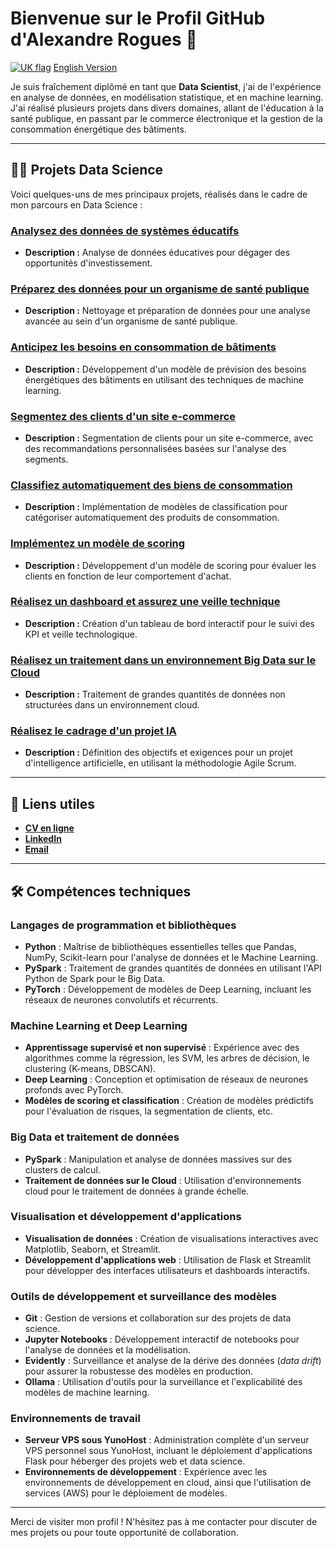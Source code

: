 # Bienvenue sur le Profil GitHub d'Alexandre Rogues 👋

[![UK flag](https://upload.wikimedia.org/wikipedia/en/thumb/a/ae/Flag_of_the_United_Kingdom.svg/20px-Flag_of_the_United_Kingdom.svg.png)](https://github.com/stabadev/README_en.md) [English Version](https://github.com/stabadev/README_en.md)

Je suis fraîchement diplômé en tant que **Data Scientist**, j'ai de l'expérience en analyse de données, en modélisation statistique, et en machine learning. J'ai réalisé plusieurs projets dans divers domaines, allant de l'éducation à la santé publique, en passant par le commerce électronique et la gestion de la consommation énergétique des bâtiments.

---

## 🧑‍💻 Projets Data Science

Voici quelques-uns de mes principaux projets, réalisés dans le cadre de mon parcours en Data Science :

### [Analysez des données de systèmes éducatifs](https://github.com/Stabadev/Projet2_livrables)
- **Description :** Analyse de données éducatives pour dégager des opportunités d'investissement.

### [Préparez des données pour un organisme de santé publique](https://github.com/Stabadev/Projet3_livrables)
- **Description :** Nettoyage et préparation de données pour une analyse avancée au sein d'un organisme de santé publique.

### [Anticipez les besoins en consommation de bâtiments](https://github.com/Stabadev/Projet4_livrables)
- **Description :** Développement d'un modèle de prévision des besoins énergétiques des bâtiments en utilisant des techniques de machine learning.

### [Segmentez des clients d'un site e-commerce](https://github.com/Stabadev/Projet5_livrables)
- **Description :** Segmentation de clients pour un site e-commerce, avec des recommandations personnalisées basées sur l'analyse des segments.

### [Classifiez automatiquement des biens de consommation](https://github.com/Stabadev/Projet6_livrables)
- **Description :** Implémentation de modèles de classification pour catégoriser automatiquement des produits de consommation.

### [Implémentez un modèle de scoring](https://github.com/Stabadev/Projet7_livrables)
- **Description :** Développement d'un modèle de scoring pour évaluer les clients en fonction de leur comportement d'achat.

### [Réalisez un dashboard et assurez une veille technique](https://github.com/Stabadev/Projet8_livrables)
- **Description :** Création d'un tableau de bord interactif pour le suivi des KPI et veille technologique.

### [Réalisez un traitement dans un environnement Big Data sur le Cloud](https://github.com/Stabadev/Projet9_livrables)
- **Description :** Traitement de grandes quantités de données non structurées dans un environnement cloud.

### [Réalisez le cadrage d'un projet IA](https://github.com/Stabadev/Projet10_livrables)
- **Description :** Définition des objectifs et exigences pour un projet d'intelligence artificielle, en utilisant la méthodologie Agile Scrum.

---

## 🔗 Liens utiles
- **[CV en ligne](https://alexandre.rogues.fr)**
- **[LinkedIn](https://www.linkedin.com/in/AlexandreRogues)**
- **[Email](mailto:alexandre.rogues@gmail.com)**

---
## 🛠️ Compétences techniques

### Langages de programmation et bibliothèques
- **Python** : Maîtrise de bibliothèques essentielles telles que Pandas, NumPy, Scikit-learn pour l'analyse de données et le Machine Learning.
- **PySpark** : Traitement de grandes quantités de données en utilisant l'API Python de Spark pour le Big Data.
- **PyTorch** : Développement de modèles de Deep Learning, incluant les réseaux de neurones convolutifs et récurrents.

### Machine Learning et Deep Learning
- **Apprentissage supervisé et non supervisé** : Expérience avec des algorithmes comme la régression, les SVM, les arbres de décision, le clustering (K-means, DBSCAN).
- **Deep Learning** : Conception et optimisation de réseaux de neurones profonds avec PyTorch.
- **Modèles de scoring et classification** : Création de modèles prédictifs pour l'évaluation de risques, la segmentation de clients, etc.

### Big Data et traitement de données
- **PySpark** : Manipulation et analyse de données massives sur des clusters de calcul.
- **Traitement de données sur le Cloud** : Utilisation d'environnements cloud pour le traitement de données à grande échelle.

### Visualisation et développement d'applications
- **Visualisation de données** : Création de visualisations interactives avec Matplotlib, Seaborn, et Streamlit.
- **Développement d'applications web** : Utilisation de Flask et Streamlit pour développer des interfaces utilisateurs et dashboards interactifs.

### Outils de développement et surveillance des modèles
- **Git** : Gestion de versions et collaboration sur des projets de data science.
- **Jupyter Notebooks** : Développement interactif de notebooks pour l'analyse de données et la modélisation.
- **Evidently** : Surveillance et analyse de la dérive des données (*data drift*) pour assurer la robustesse des modèles en production.
- **Ollama** : Utilisation d'outils pour la surveillance et l'explicabilité des modèles de machine learning.

### Environnements de travail
- **Serveur VPS sous YunoHost** : Administration complète d'un serveur VPS personnel sous YunoHost, incluant le déploiement d'applications Flask pour héberger des projets web et data science.
- **Environnements de développement** : Expérience avec les environnements de développement en cloud, ainsi que l'utilisation de services (AWS) pour le déploiement de modèles.

---

Merci de visiter mon profil ! N'hésitez pas à me contacter pour discuter de mes projets ou pour toute opportunité de collaboration.
